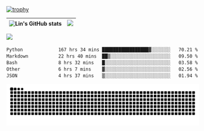 [![trophy](https://github-profile-trophy.vercel.app/?username=ocss884&column=7)](https://github.com/ocss884)

| ![Lin's GitHub stats](https://github-readme-stats.vercel.app/api?username=ocss884&show_icons=true&hide_border=True&count_private=true) | ![](https://github-readme-streak-stats.herokuapp.com?user=ocss884&hide_border=true&date_format=M%20j%5B%2C%20Y%5D&ring=7EDDCF&fire=7EDDCF") |
| ------------------------------------------------------------ | ------------------------------------------------------------ |

![](https://komarev.com/ghpvc/?username=ocss884&color=brightgreen)

<!--START_SECTION:waka-->

```txt
Python             167 hrs 34 mins █████████████████▓░░░░░░░   70.21 %
Markdown           22 hrs 40 mins  ██▒░░░░░░░░░░░░░░░░░░░░░░   09.50 %
Bash               8 hrs 32 mins   █░░░░░░░░░░░░░░░░░░░░░░░░   03.58 %
Other              6 hrs 7 mins    ▓░░░░░░░░░░░░░░░░░░░░░░░░   02.56 %
JSON               4 hrs 37 mins   ▒░░░░░░░░░░░░░░░░░░░░░░░░   01.94 %
```

<!--END_SECTION:waka-->

<p align="center">
   <img src="https://github.com/ocss884/ocss884/blob/output/github-snake.svg" alt="snake">
</p>
